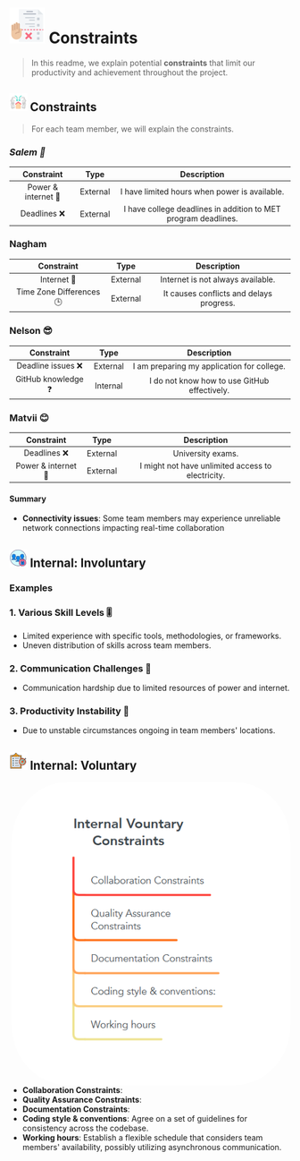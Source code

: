 # ![Alt Text](../assets/task-planner.png) Constraints

> In this readme, we explain potential **constraints** that limit our productivity and achievement throughout the project.

## ![Alt Text](../assets/outdoor.png) Constraints

> For each team member, we will explain the constraints.

### _Salem 👀_

| Constraint          | Type     | Description                                          |
|:-------------------:|:--------:|:--------------------------------------------------:|
| Power & internet 🛜  | External | I have limited hours when power is available.    |
| Deadlines ❌        | External | I have college deadlines in addition to MET program deadlines. |

### Nagham

| Constraint          | Type     | Description |
|:-------------------:|:--------:|:--------------------------------------------------:|
| Internet 🛜        | External | Internet is not always available.                  |
| Time Zone Differences 🕒 | External | It causes conflicts and delays progress.          |

### Nelson 😎

| Constraint          | Type     | Description                                   |
|:-------------------:|:--------:|:---------------------------------------------:|
| Deadline issues ❌  | External | I am preparing my application for college.   |
| GitHub knowledge ❓ | Internal | I do not know how to use GitHub effectively.|

### Matvii 😊

| Constraint          | Type     | Description                                          |
|:-------------------:|:--------:|:--------------------------------------------------:|
| Deadlines ❌        | External | University exams.                                  |
| Power & internet 🛜  | External | I might not have unlimited access to electricity.  |

#### Summary

- **Connectivity issues**: Some team members may experience
   unreliable network connections
   impacting real-time collaboration

## ![indoor](../assets/limited-access.png) Internal: Involuntary

### Examples

<!--
  Constraints that come from within your team, and you have no control over:
  - Each of your individual skill levels
  - Amount of time available to work on the project
-->

### 1. Various Skill Levels 🎚️

- Limited experience with specific tools, methodologies, or frameworks.
- Uneven distribution of skills across team members.

### 2. Communication Challenges 💬

- Communication hardship due to limited resources of power and internet.

### 3. Productivity Instability 🦥

- Due to unstable circumstances ongoing in team members' locations.

## ![indoor](../assets/scope.png) Internal: Voluntary

<img style="display: block; width: 500px; float: right; border-radius: 20%"
 alt="blablab" src="../assets/internal-voluntary-constraints.png"/>

- **Collaboration Constraints**:
- **Quality Assurance Constraints**:
- **Documentation Constraints**:
- **Coding style & conventions**: Agree on a set of guidelines for consistency
   across the codebase.
- **Working hours**: Establish a flexible schedule that
  considers team members' availability, possibly utilizing asynchronous communication.
